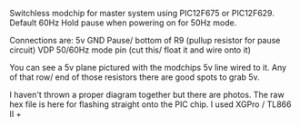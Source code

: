 Switchless modchip for master system using PIC12F675 or PIC12F629.
Default 60Hz
Hold pause when powering on for 50Hz mode.

Connections are:
5v
GND 
Pause/ bottom of R9 (pullup resistor for pause circuit)
VDP 50/60Hz mode pin (cut this/ float it and wire onto it)

You can see a 5v plane pictured with the modchips 5v line wired to it. Any of that row/ end of those resistors there are good spots to grab 5v.

I haven't thrown a proper diagram together but there are photos.
The raw hex file is here for flashing straight onto the PIC chip. I used XGPro / TL866 II +
